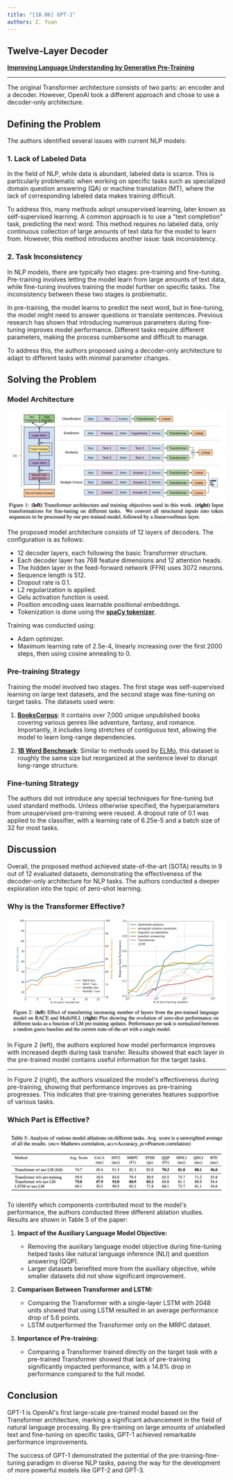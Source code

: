 ```yaml
---
title: "[18.06] GPT-1"
authors: Z. Yuan
---
```


## Twelve-Layer Decoder

[**Improving Language Understanding by Generative Pre-Training**](https://cdn.openai.com/research-covers/language-unsupervised/language_understanding_paper.pdf)

---

The original Transformer architecture consists of two parts: an encoder and a decoder. However, OpenAI took a different approach and chose to use a decoder-only architecture.

## Defining the Problem

The authors identified several issues with current NLP models:

### 1. Lack of Labeled Data

In the field of NLP, while data is abundant, labeled data is scarce. This is particularly problematic when working on specific tasks such as specialized domain question answering (QA) or machine translation (MT), where the lack of corresponding labeled data makes training difficult.

To address this, many methods adopt unsupervised learning, later known as self-supervised learning. A common approach is to use a "text completion" task, predicting the next word. This method requires no labeled data, only continuous collection of large amounts of text data for the model to learn from. However, this method introduces another issue: task inconsistency.

### 2. Task Inconsistency

In NLP models, there are typically two stages: pre-training and fine-tuning. Pre-training involves letting the model learn from large amounts of text data, while fine-tuning involves training the model further on specific tasks. The inconsistency between these two stages is problematic.

In pre-training, the model learns to predict the next word, but in fine-tuning, the model might need to answer questions or translate sentences. Previous research has shown that introducing numerous parameters during fine-tuning improves model performance. Different tasks require different parameters, making the process cumbersome and difficult to manage.

To address this, the authors proposed using a decoder-only architecture to adapt to different tasks with minimal parameter changes.

## Solving the Problem

### Model Architecture

![Model Architecture](./img/img1.jpg)

The proposed model architecture consists of 12 layers of decoders. The configuration is as follows:

- 12 decoder layers, each following the basic Transformer structure.
- Each decoder layer has 768 feature dimensions and 12 attention heads.
- The hidden layer in the feed-forward network (FFN) uses 3072 neurons.
- Sequence length is 512.
- Dropout rate is 0.1.
- L2 regularization is applied.
- Gelu activation function is used.
- Position encoding uses learnable positional embeddings.
- Tokenization is done using the [**spaCy tokenizer**](https://spacy.io/api/tokenizer).

Training was conducted using:

- Adam optimizer.
- Maximum learning rate of 2.5e-4, linearly increasing over the first 2000 steps, then using cosine annealing to 0.

### Pre-training Strategy

Training the model involved two stages. The first stage was self-supervised learning on large text datasets, and the second stage was fine-tuning on target tasks. The datasets used were:

1. [**BooksCorpus**](https://arxiv.org/abs/1506.06724):
   It contains over 7,000 unique unpublished books covering various genres like adventure, fantasy, and romance. Importantly, it includes long stretches of contiguous text, allowing the model to learn long-range dependencies.

2. [**1B Word Benchmark**](https://www.statmt.org/lm-benchmark/):
   Similar to methods used by [ELMo](https://arxiv.org/abs/1802.05365), this dataset is roughly the same size but reorganized at the sentence level to disrupt long-range structure.

### Fine-tuning Strategy

The authors did not introduce any special techniques for fine-tuning but used standard methods. Unless otherwise specified, the hyperparameters from unsupervised pre-training were reused. A dropout rate of 0.1 was applied to the classifier, with a learning rate of 6.25e-5 and a batch size of 32 for most tasks.

## Discussion

Overall, the proposed method achieved state-of-the-art (SOTA) results in 9 out of 12 evaluated datasets, demonstrating the effectiveness of the decoder-only architecture for NLP tasks. The authors conducted a deeper exploration into the topic of zero-shot learning.

### Why is the Transformer Effective?

![Experimental Graph](./img/img2.jpg)

In Figure 2 (left), the authors explored how model performance improves with increased depth during task transfer. Results showed that each layer in the pre-trained model contains useful information for the target tasks.

---

In Figure 2 (right), the authors visualized the model's effectiveness during pre-training, showing that performance improves as pre-training progresses. This indicates that pre-training generates features supportive of various tasks.

### Which Part is Effective?

![Ablation Study](./img/img3.jpg)

To identify which components contributed most to the model's performance, the authors conducted three different ablation studies. Results are shown in Table 5 of the paper:

1. **Impact of the Auxiliary Language Model Objective:**

   - Removing the auxiliary language model objective during fine-tuning helped tasks like natural language inference (NLI) and question answering (QQP).
   - Larger datasets benefited more from the auxiliary objective, while smaller datasets did not show significant improvement.

2. **Comparison Between Transformer and LSTM:**

   - Comparing the Transformer with a single-layer LSTM with 2048 units showed that using LSTM resulted in an average performance drop of 5.6 points.
   - LSTM outperformed the Transformer only on the MRPC dataset.

3. **Importance of Pre-training:**
   - Comparing a Transformer trained directly on the target task with a pre-trained Transformer showed that lack of pre-training significantly impacted performance, with a 14.8% drop in performance compared to the full model.

## Conclusion

GPT-1 is OpenAI's first large-scale pre-trained model based on the Transformer architecture, marking a significant advancement in the field of natural language processing. By pre-training on large amounts of unlabelled text and fine-tuning on specific tasks, GPT-1 achieved remarkable performance improvements.

The success of GPT-1 demonstrated the potential of the pre-training-fine-tuning paradigm in diverse NLP tasks, paving the way for the development of more powerful models like GPT-2 and GPT-3.
